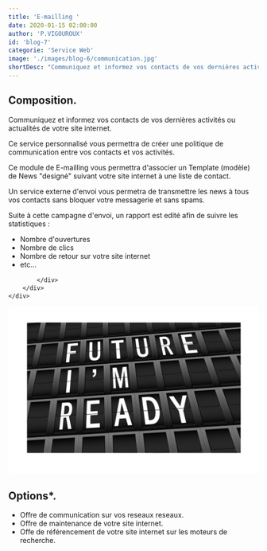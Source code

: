 ```yaml
---
title: 'E-mailling '
date: 2020-01-15 02:00:00
author: 'P.VIGOUROUX'
id: 'blog-7'
categorie: 'Service Web'
image: './images/blog-6/communication.jpg'
shortDesc: "Communiquez et informez vos contacts de vos dernières activités ou actualités de votre site internet. Ce service personnalisé vous permettra de créer une politique de communication entre vos contacts et vos activités."
---
```


<div class="rn-blog-meta-area section-pb-xl">
    <div class="row">
        <div class="col-1 offset-1">
            <h2>Composition.</h2>
            <p>Communiquez et informez vos contacts de vos dernières activités ou actualités de votre site internet.</p>
        </div>
        <div class="col-2 offset-1">
            <div class="rn-blog-content">
                <p>Ce service personnalisé vous permettra de créer une politique de communication entre vos contacts et vos activités.</p>

<p>Ce module de E-mailling vous permettra d'associer un Template (modèle) de News "designé" suivant votre site internet à une liste de contact.</p>
<p>Un service externe d'envoi vous permetra de transmettre les news à tous vos contacts sans bloquer votre messagerie et sans spams.</p>
<p>Suite à cette campagne d'envoi, un rapport est edité afin de suivre les statistiques :</p>
<ul>
    <li>Nombre d'ouvertures</li>
    <li>Nombre de clics</li>
    <li>Nombre de retour sur votre site internet</li>
    <li>etc...</li>
    </ul>

            </div>
        </div>
    </div>
</div>

<div class="full-width-box">
    <img src="./images/blog-6/maintenance.jpg" alt="maintenance de votre site internet en Charente"/>
</div>
<div class="rn-blog-meta-area section-ptb-xl">
    <div class="row">
        <div class="col-1 offset-1">
            <h2>Options*.</h2>
        </div>
        <div class="col-2 offset-1">
            <div class="rn-blog-content">
               <ul>
                <li>Offre de communication sur vos reseaux reseaux.</li>
                <li>Offre de maintenance de votre site internet.</li>
                <li>Offe de référencement de votre site internet sur les moteurs de recherche.</li>
               </ul>
            </div>
        </div>
    </div>
</div>



